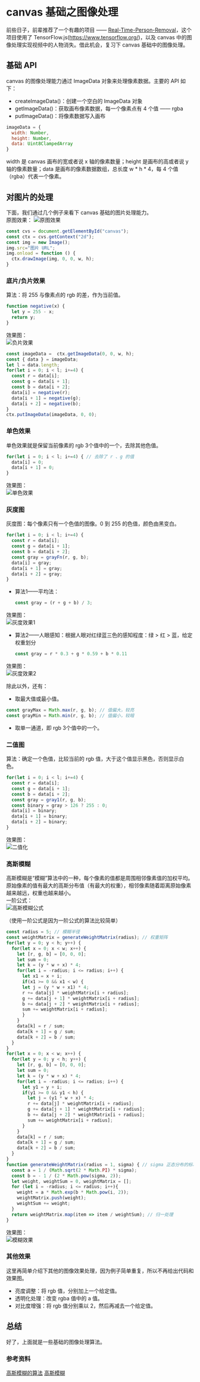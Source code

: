 # canvas 基础之图像处理
前些日子，前辈推荐了一个有趣的项目 —— [Real-Time-Person-Removal](https://github.com/jasonmayes/Real-Time-Person-Removal)，这个项目使用了 TensorFlow.js(https://www.tensorflow.org/)，以及 canvas 中的图像处理实现视频中的人物消失。借此机会，复习下 canvas 基础中的图像处理。

## 基础 API
canvas 的图像处理能力通过 ImageData 对象来处理像素数据。主要的 API 如下：
+ createImageData()：创建一个空白的 ImageData 对象
+ getImageData()：获取画布像素数据，每一个像素点有 4 个值 —— rgba
+ putImageData()：将像素数据写入画布

```js
imageData = {
  width: Number,
  height: Number,
  data: Uint8ClampedArray
}
```
width 是 canvas 画布的宽或者说 x 轴的像素数量；height 是画布的高或者说 y 轴的像素数量；data 是画布的像素数据数组，总长度 w * h * 4，每 4 个值（rgba）代表一个像素。

## 对图片的处理
下面，我们通过几个例子来看下 canvas 基础的图片处理能力。  
原图效果：
<img src="https://jinjiting.github.io/gob/mhcmb/issue3/origin.jpg" alt="原图效果">

```js
const cvs = document.getElementById("canvas");
const ctx = cvs.getContext("2d");
const img = new Image();
img.src="图片 URL";
img.onload = function () {
  ctx.drawImage(img, 0, 0, w, h);
}
```

### 底片/负片效果
算法：将 255 与像素点的 rgb 的差，作为当前值。
```js
function negative(x) {
  let y = 255 - x;
  return y;
}
```
效果图：  
<img src="https://jinjiting.github.io/gob/mhcmb/issue3/negative.jpg" alt="负片效果">

```js
const imageData =  ctx.getImageData(0, 0, w, h);
const { data } = imageData;
let l = data.length;
for(let i = 0; i < l; i+=4) {
  const r = data[i];
  const g = data[i + 1];
  const b = data[i + 2];
  data[i] = negative(r);
  data[i + 1] = negative(g);
  data[i + 2] = negative(b);
}
ctx.putImageData(imageData, 0, 0);
```
### 单色效果
单色效果就是保留当前像素的 rgb 3个值中的一个，去除其他色值。
```js
for(let i = 0; i < l; i+=4) { // 去除了 r 、g 的值
  data[i] = 0;
  data[i + 1] = 0;
}
```
效果图：  
<img src="https://jinjiting.github.io/gob/mhcmb/issue3/blue.jpg" alt="单色效果">

### 灰度图
灰度图：每个像素只有一个色值的图像。0 到 255 的色值，颜色由黑变白。  
```js
for(let i = 0; i < l; i+=4) {
  const r = data[i];
  const g = data[i + 1];
  const b = data[i + 2];
  const gray = grayFn(r, g, b);
  data[i] = gray;
  data[i + 1] = gray;
  data[i + 2] = gray;
}
```

+ 算法1——平均法：
  ```js
  const gray = (r + g + b) / 3;
  ```
效果图：  
<img src="https://jinjiting.github.io/gob/mhcmb/issue3/gray1.jpg" alt="灰度效果1">

+ 算法2——人眼感知：根据人眼对红绿蓝三色的感知程度：绿 > 红 > 蓝，给定权重划分
  ```js
  const gray = r * 0.3 + g * 0.59 + b * 0.11
  ```
效果图：  
<img src="https://jinjiting.github.io/gob/mhcmb/issue3/gray2.jpg" alt="灰度效果2">

除此以外，还有：
+ 取最大值或最小值。
```js
const grayMax = Math.max(r, g, b); // 值偏大，较亮
const grayMin = Math.min(r, g, b); // 值偏小，较暗
```
+ 取单一通道，即 rgb 3个值中的一个。

### 二值图
算法：确定一个色值，比较当前的 rgb 值，大于这个值显示黑色，否则显示白色。  
```js
for(let i = 0; i < l; i+=4) {
  const r = data[i];
  const g = data[i + 1];
  const b = data[i + 2];
  const gray = gray1(r, g, b);
  const binary = gray > 126 ? 255 : 0;
  data[i] = binary;
  data[i + 1] = binary;
  data[i + 2] = binary;
}
```
效果图：  
<img src="https://jinjiting.github.io/gob/mhcmb/issue3/binary.jpg" alt="二值化">

### 高斯模糊
高斯模糊是“模糊”算法中的一种，每个像素的值都是周围相邻像素值的加权平均。原始像素的值有最大的高斯分布值（有最大的权重），相邻像素随着距离原始像素越来越远，权重也越来越小。  
一阶公式：  
<img src="https://jinjiting.github.io/gob/mhcmb/issue3/1.svg" alt="高斯模糊公式">  

（使用一阶公式是因为一阶公式的算法比较简单）

```js
const radius = 5; // 模糊半径
const weightMatrix = generateWeightMatrix(radius); // 权重矩阵
for(let y = 0; y < h; y++) {
  for(let x = 0; x < w; x++) {
    let [r, g, b] = [0, 0, 0];
    let sum = 0;
    let k = (y * w + x) * 4;
    for(let i = -radius; i <= radius; i++) {
      let x1 = x + i;
      if(x1 >= 0 && x1 < w) {
      let j = (y * w + x1) * 4;
      r += data[j] * weightMatrix[i + radius];
      g += data[j + 1] * weightMatrix[i + radius];
      b += data[j + 2] * weightMatrix[i + radius];
      sum += weightMatrix[i + radius];
      }
    }
    data[k] = r / sum;
    data[k + 1] = g / sum;
    data[k + 2] = b / sum;
  }
}
for(let x = 0; x < w; x++) {
  for(let y = 0; y < h; y++) {
    let [r, g, b] = [0, 0, 0];
    let sum = 0;
    let k = (y * w + x) * 4;
    for(let i = -radius; i <= radius; i++) {
      let y1 = y + i;
      if(y1 >= 0 && y1 < h) {
        let j = (y1 * w + x) * 4;
        r += data[j] * weightMatrix[i + radius];
        g += data[j + 1] * weightMatrix[i + radius];
        b += data[j + 2] * weightMatrix[i + radius];
        sum += weightMatrix[i + radius];
      }
    }
    data[k] = r / sum;
    data[k + 1] = g / sum;
    data[k + 2] = b / sum;
  }
}
function generateWeightMatrix(radius = 1, sigma) { // sigma 正态分布的标准偏差
  const a = 1 / (Math.sqrt(2 * Math.PI) * sigma);
  const b = - 1 / (2 * Math.pow(sigma, 2));
  let weight, weightSum = 0, weightMatrix = [];
  for (let i = -radius; i <= radius; i++){
    weight = a * Math.exp(b * Math.pow(i, 2));
    weightMatrix.push(weight);
    weightSum += weight;
  }
  return weightMatrix.map(item => item / weightSum); // 归一处理
}
```

效果图：  
<img src="https://jinjiting.github.io/gob/mhcmb/issue3/blur.jpg" alt="模糊效果">

### 其他效果
这里再简单介绍下其他的图像效果处理，因为例子简单重复，所以不再给出代码和效果图。
+ 亮度调整：将 rgb 值，分别加上一个给定值。
+ 透明化处理：改变 rgba 值中的 a 值。
+ 对比度增强：将 rgb 值分别乘以 2，然后再减去一个给定值。

## 总结
好了，上面就是一些基础的图像处理算法。

### 参考资料
[高斯模糊的算法](http://www.ruanyifeng.com/blog/2012/11/gaussian_blur.html)
[高斯模糊](https://zh.wikipedia.org/wiki/%E9%AB%98%E6%96%AF%E6%A8%A1%E7%B3%8A)
